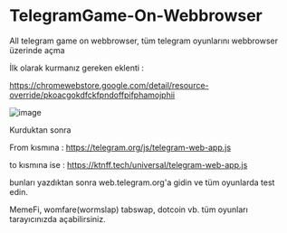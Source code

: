 # TelegramGame-On-Webbrowser
All telegram game on webbrowser, tüm telegram oyunlarını webbrowser üzerinde açma

İlk olarak kurmanız gereken eklenti :

https://chromewebstore.google.com/detail/resource-override/pkoacgokdfckfpndoffpifphamojphii


![image](https://github.com/oguzhanyazman/TelegramGame-On-Webbrowser/assets/36090819/4345ebf1-ac7e-428a-a43e-ad4881dadf64)


Kurduktan sonra 


From kısmına : 
https://telegram.org/js/telegram-web-app.js


to kısmına ise :
https://ktnff.tech/universal/telegram-web-app.js

bunları yazdıktan sonra web.telegram.org'a gidin ve tüm oyunlarda test edin.

MemeFi, womfare(wormslap) tabswap, dotcoin vb. tüm oyunları tarayıcınızda açabilirsiniz.
